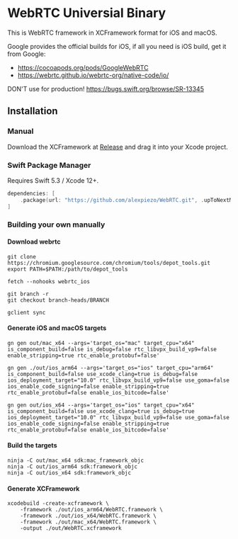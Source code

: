 # WebRTC Universial Binary

This is WebRTC framework in XCFramework format for iOS and macOS.

Google provides the official builds for iOS, if all you need is iOS build, get it from Google:

- https://cocoapods.org/pods/GoogleWebRTC
- https://webrtc.github.io/webrtc-org/native-code/io/

DON'T use for production! https://bugs.swift.org/browse/SR-13345

## Installation

### Manual 

Download the XCFramework at [Release](https://github.com/alexpiezo/WebRTC/releases) and drag it into your Xcode project.

### Swift Package Manager 

Requires Swift 5.3 / Xcode 12+.

```swift
dependencies: [
    .package(url: "https://github.com/alexpiezo/WebRTC.git", .upToNextMajor(from: "1.1.31567"))
]
```

### Building your own manually


#### Download webrtc

```shellscript
git clone https://chromium.googlesource.com/chromium/tools/depot_tools.git
export PATH=$PATH:/path/to/depot_tools

fetch --nohooks webrtc_ios

git branch -r
git checkout branch-heads/BRANCH

gclient sync
```

#### Generate iOS and macOS targets

```shellscript
gn gen out/mac_x64 --args='target_os="mac" target_cpu="x64" is_component_build=false is_debug=false rtc_libvpx_build_vp9=false enable_stripping=true rtc_enable_protobuf=false'

gn gen ./out/ios_arm64 --args='target_os="ios" target_cpu="arm64" is_component_build=false use_xcode_clang=true is_debug=false  ios_deployment_target="10.0" rtc_libvpx_build_vp9=false use_goma=false ios_enable_code_signing=false enable_stripping=true rtc_enable_protobuf=false enable_ios_bitcode=false'

gn gen out/ios_x64 --args='target_os="ios" target_cpu="x64" is_component_build=false use_xcode_clang=true is_debug=true ios_deployment_target="10.0" rtc_libvpx_build_vp9=false use_goma=false ios_enable_code_signing=false enable_stripping=true rtc_enable_protobuf=false enable_ios_bitcode=false'
```

#### Build the targets

```shellscript
ninja -C out/mac_x64 sdk:mac_framework_objc
ninja -C out/ios_arm64 sdk:framework_objc
ninja -C out/ios_x64 sdk:framework_objc
```

#### Generate XCFramework

```shellscript
xcodebuild -create-xcframework \
	-framework ./out/ios_arm64/WebRTC.framework \
	-framework ./out/ios_x64/WebRTC.framework \
	-framework ./out/mac_x64/WebRTC.framework \
	-output ./out/WebRTC.xcframework

```
